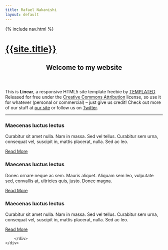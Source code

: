 ```yaml
---
title: Rafael Nakanishi
layout: default
---
```


<!-- Header -->
<div id="header">
	<div class="container">
		{% include nav.html %}
		<!-- Logo -->
		<div id="logo">
			<h1><a href="#">{{site.title}}</a></h1>
		</div>
	</div>
</div>

<!-- Featured -->
<div id="featured">
	<div class="container">
		<header>
			<h2>Welcome to my website</h2>
		</header>
		<p>This is <strong>Linear</strong>, a responsive HTML5 site template freebie by <a href="http://templated.co">TEMPLATED</a>. Released for free under the <a href="http://templated.co/license">Creative Commons Attribution</a> license, so use it for whatever (personal or commercial) &ndash; just give us credit! Check out more of our stuff at <a href="http://templated.co">our site</a> or follow us on <a href="http://twitter.com/templatedco">Twitter</a>.</p>
		<hr />
		<div class="row">
			<section class="4u">
				<span class="pennant"><span class="fa fa-briefcase"></span></span>
				<h3>Maecenas luctus lectus</h3>
				<p>Curabitur sit amet nulla. Nam in massa. Sed vel tellus. Curabitur sem urna, consequat vel, suscipit in, mattis placerat, nulla. Sed ac leo.</p>
				<a href="#" class="button button-style1">Read More</a>
			</section>
			<section class="4u">
				<span class="pennant"><span class="fa fa-lock"></span></span>
				<h3>Maecenas luctus lectus</h3>
				<p>Donec ornare neque ac sem. Mauris aliquet. Aliquam sem leo, vulputate sed, convallis at, ultricies quis, justo. Donec magna.</p>
				<a href="#" class="button button-style1">Read More</a>
			</section>
			<section class="4u">
				<span class="pennant"><span class="fa fa-globe"></span></span>
				<h3>Maecenas luctus lectus</h3>
				<p>Curabitur sit amet nulla. Nam in massa. Sed vel tellus. Curabitur sem urna, consequat vel, suscipit in, mattis placerat, nulla. Sed ac leo.</p>
				<a href="#" class="button button-style1">Read More</a>
			</section>

		</div>
	</div>
</div>
